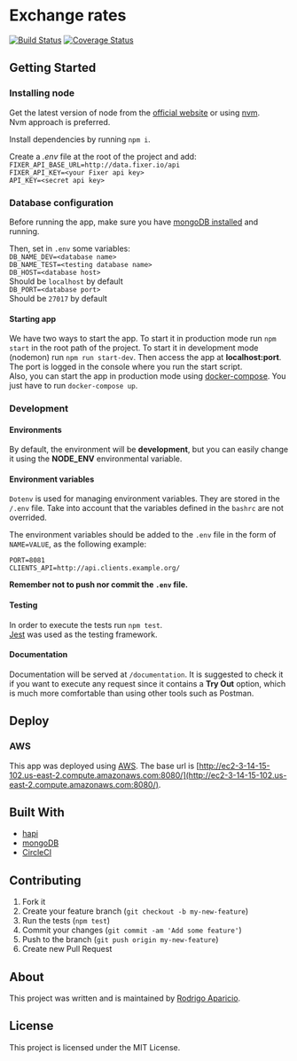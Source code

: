 # Exchange rates

[![Build Status](https://circleci.com/gh/raparicio6/exchange-rates-api-node.svg?style=shield)](https://circleci.com/gh/raparicio6/exchange-rates-api-node)
[![Coverage Status](https://coveralls.io/repos/github/raparicio6/exchange-rates-api-node/badge.svg?branch=master)](https://coveralls.io/github/raparicio6/exchange-rates-api-node?branch=master)

## Getting Started

### Installing node

Get the latest version of node from the [official website](https://nodejs.org/) or using [nvm](https://github.com/creationix/nvm).  
Nvm approach is preferred.

Install dependencies by running `npm i`.

Create a *.env* file at the root of the project and add:  
`FIXER_API_BASE_URL=http://data.fixer.io/api`  
`FIXER_API_KEY=<your Fixer api key>`  
`API_KEY=<secret api key>`

### Database configuration

Before running the app, make sure you have [mongoDB installed](https://docs.mongodb.com/manual/administration/install-community/) and running.

Then, set in `.env` some variables:  
`DB_NAME_DEV=<database name>`  
`DB_NAME_TEST=<testing database name>`  
`DB_HOST=<database host>`  
Should be `localhost` by default  
`DB_PORT=<database port>`  
Should be `27017` by default

#### Starting app

We have two ways to start the app. To start it in production mode run `npm start` in the root path of the project. To start it in development mode (nodemon) run `npm run start-dev`. Then access the app at **localhost:port**. The port is logged in the console where you run the start script.  
Also, you can start the app in production mode using [docker-compose](https://docs.docker.com/compose/install/). You just have to run `docker-compose up`.

### Development

#### Environments

By default, the environment will be **development**, but you can easily change it using the **NODE_ENV** environmental variable.

#### Environment variables

`Dotenv` is used for managing environment variables. They are stored in the `/.env` file. Take into account that the variables defined in the `bashrc` are not overrided.

The environment variables should be added to the `.env` file in the form of `NAME=VALUE`, as the following example:

```
PORT=8081
CLIENTS_API=http://api.clients.example.org/
```

**Remember not to push nor commit the `.env` file.**

#### Testing

In order to execute the tests run `npm test`.  
[Jest](https://jestjs.io/) was used as the testing framework.

#### Documentation

Documentation will be served at `/documentation`. It is suggested to check it if you want to execute any request since it contains a **Try Out** option, which is much more comfortable than using other tools such as Postman.

## Deploy

### AWS

This app was deployed using [AWS](https://aws.amazon.com/). The base url is [http://ec2-3-14-15-102.us-east-2.compute.amazonaws.com:8080/](http://ec2-3-14-15-102.us-east-2.compute.amazonaws.com:8080/).

## Built With

* [hapi](https://hapi.dev/)
* [mongoDB](https://www.mongodb.com/)
* [CircleCI](https://circleci.com/)

## Contributing

1. Fork it
2. Create your feature branch (`git checkout -b my-new-feature`)
3. Run the tests (`npm test`)
4. Commit your changes (`git commit -am 'Add some feature'`)
5. Push to the branch (`git push origin my-new-feature`)
6. Create new Pull Request

## About

This project was written and is maintained by [Rodrigo Aparicio](https://github.com/raparicio6).

## License

This project is licensed under the MIT License.
